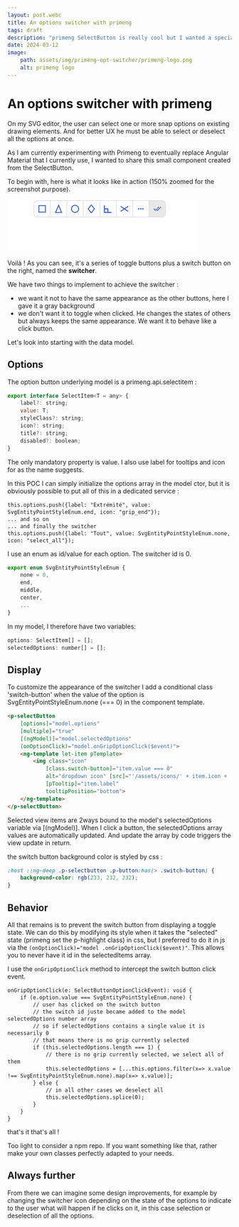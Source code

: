 ```yaml
---
layout: post.webc
title: An options switcher with primeng
tags: draft
description: "primeng SelectButton is really cool but I wanted a special one. So I made it !"
date: 2024-03-12
image: 
    path: assets/img/primeng-opt-switcher/primeng-logo.png
    alt: primeng logo
---
```


# An options switcher with primeng

On my SVG editor, the user can select one or more snap options on existing drawing elements. And for better UX he must be able to select or deselect all the options at once.

As I am currently experimenting with Primeng to eventually replace Angular Material that I currently use, I wanted to share this small component created from the SelectButton.

To begin with, here is what it looks like in action (150% zoomed for the screenshot purpose).

![fina](../assets/img/primeng-opt-switcher/final.gif)

Voilà ! As you can see, it's a series of toggle buttons plus a switch button on the right, named the **switcher**.

We have two things to implement to achieve the switcher :

- we want it not to have the same appearance as the other buttons, here I gave it a gray background
- we don't want it to toggle when clicked. He changes the states of others but always keeps the same appearance. We want it to behave like a click button.

Let's look into starting with the data model.

## Options

The option button underlying model is a primeng.api.selectitem :

```js
export interface SelectItem<T = any> {
    label?: string;
    value: T;
    styleClass?: string;
    icon?: string;
    title?: string;
    disabled?: boolean;
}
```

The only mandatory property is value. I also use label for tooltips and icon for as the name suggests.

In this POC I can simply initialize the options array in the model ctor, but it is obviously possible to put all of this in a dedicated service :

```
this.options.push({label: "Extrémité", value: SvgEntityPointStyleEnum.end, icon: "grip_end"});
... and so on
... and finally the switcher
this.options.push({label: "Tout", value: SvgEntityPointStyleEnum.none, icon: "select_all"});
```

I use an enum as id/value for each option. The switcher id is 0.

```js
export enum SvgEntityPointStyleEnum {
    none = 0,
    end,
    middle,
    center,
	...
}
```

In my model, I therefore have two variables:

```js
options: SelectItem[] = [];
selectedOptions: number[] = [];
```

## Display

To customize the appearance of the switcher I add a conditional class 'switch-button' when the value of the option is SvgEntityPointStyleEnum.none (=== 0) in the component template.

```html
<p-selectButton 
    [options]="model.options" 
    [multiple]="true" 
    [(ngModel)]="model.selectedOptions" 
    (onOptionClick)="model.onGripOptionClick($event)">
    <ng-template let-item pTemplate>
        <img class="icon" 
            [class.switch-button]="item.value === 0" 
            alt="dropdown icon" [src]="'/assets/icons/' + item.icon + '.svg'" 
            [pTooltip]="item.label" 
            tooltipPosition="bottom">
    </ng-template>
</p-selectButton>

```

Selected view items are 2ways bound to the model's selectedOptions variable via [(ngModel)]. When I click a button, the selectedOptions array values are automatically updated. And update the array by code triggers the view update in return.

the switch button background color is styled by css :

```css
:host ::ng-deep .p-selectbutton .p-button:has(> .switch-button) {
    background-color: rgb(233, 232, 232);
}
```

## Behavior

All that remains is to prevent the switch button from displaying a toggle state. We can do this by modifying its style when it takes the "selected" state (primeng set the p-highlight class) in css, but I preferred to do it in js via the `(onOptionClick)="model .onGripOptionClick($event)"`. This allows you to never have it id in the selectedItems array.

I use the `onGripOptionClick` method to intercept the switch button click event.

```
onGripOptionClick(e: SelectButtonOptionClickEvent): void {
    if (e.option.value === SvgEntityPointStyleEnum.none) {
        // user has clicked on the switch button
        // the switch id juste became added to the model selectedOptions number array
        // so if selectedOptions contains a single value it is necessarily 0
        // that means there is no grip currently selected
        if (this.selectedOptions.length === 1) {
        	// there is no grip currently selected, we select all of them
            this.selectedOptions = [...this.options.filter(x=> x.value !== SvgEntityPointStyleEnum.none).map(x=> x.value)];
        } else {
        	// in all other cases we deselect all
            this.selectedOptions.splice(0);
        }
    }
}
```

that's it that's all !

Too light to consider a npm repo. If you want something like that, rather make your own classes perfectly adapted to your needs.

## Always further

From there we can imagine some design improvements, for example by changing the switcher icon depending on the state of the options to indicate to the user what will happen if he clicks on it, in this case selection or deselection of all the options.